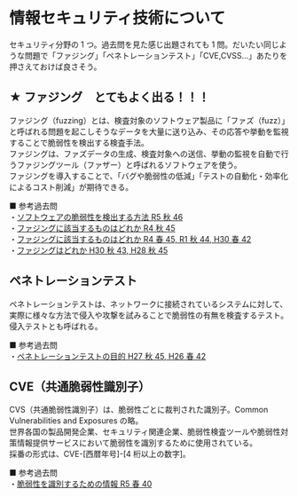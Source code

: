 # 情報セキュリティ技術について

セキュリティ分野の 1 つ。過去問を見た感じ出題されても 1 問。だいたい同じような問題で「ファジング」「ペネトレーションテスト」「CVE,CVSS...」あたりを押さえておけば良さそう。

## ★ ファジング　とてもよく出る！！！

ファジング（fuzzing）とは、検査対象のソフトウェア製品に「ファズ（fuzz）」と呼ばれる問題を起こしそうなデータを大量に送り込み、その応答や挙動を監視することで脆弱性を検出する検査手法。  
ファジングは、ファズデータの生成、検査対象への送信、挙動の監視を自動で行うファジングツール（ファザー）と呼ばれるソフトウェアを使う。  
ファジングを導入することで、「バグや脆弱性の低減」「テストの自動化・効率化によるコスト削減」が期待できる。

■ 参考過去問  
・[ソフトウェアの脆弱性を検出する方法 R5 秋 46](https://www.ap-siken.com/kakomon/05_aki/q46.html)  
・[ファジングに該当するものはどれか R4 秋 45](http://ap-siken.com/kakomon/04_aki/q45.html)  
・[ファジングに該当するものはどれか R4 春 45, R1 秋 44, H30 春 42](https://www.ap-siken.com/kakomon/04_haru/q45.html)  
・[ファジングはどれか H30 秋 43, H28 秋 45](https://www.ap-siken.com/kakomon/30_aki/q43.html)

## ペネトレーションテスト

ペネトレーションテストは、ネットワークに接続されているシステムに対して、実際に様々な方法で侵入や攻撃を試みることで脆弱性の有無を検査するテスト。侵入テストとも呼ばれる。

■ 参考過去問  
・[ペネトレーションテストの目的 H27 秋 45, H26 春 42](https://www.ap-siken.com/kakomon/27_aki/q45.html)

## CVE（共通脆弱性識別子）

CVS（共通脆弱性識別子）は、脆弱性ごとに裁判された識別子。Common Vulnerabilities and Exposures の略。  
世界各国の製品開発企業、セキュリティ関連企業、脆弱性検査ツールや脆弱性対策情報提供サービスにおいて脆弱性を識別するために使用されている。  
採番の形式は、CVE-[西暦年号]-[4 桁以上の数字]。

■ 参考過去問  
・[脆弱性を識別するための情報 R5 春 40](https://www.ap-siken.com/kakomon/05_haru/q40.html)
